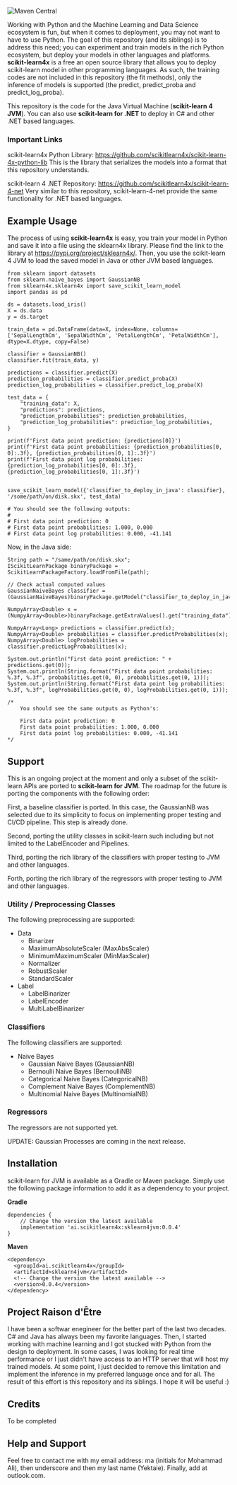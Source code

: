 ![Maven Central](https://img.shields.io/maven-central/v/ai.scikitlearn4x/sklearn4jvm)

Working with Python and the Machine Learning and Data Science ecosystem is fun, but
when it comes to deployment, you may not want to have to use Python. The goal of this
repository (and its siblings) is to address this need; you can experiment and train models in the rich
Python ecosystem, but deploy your models in other languages and platforms.
**scikit-learn4x** is a free an open source library that allows you to deploy
scikit-learn model in other programming languages. As such, the training codes are not
included in this repository (the fit methods), only the inference of models is
supported (the predict, predict_proba and predict_log_proba).

This repository is the code for the Java Virtual Machine (**scikit-learn 4 JVM**).
You can also use **scikit-learn for .NET** to deploy in C# and other .NET based
languages.

### Important Links

scikit-learn4x Python Library: https://github.com/scikitlearn4x/scikit-learn-4x-python-lib
This is the library that serializes the models into a format that this repository understands.

scikit-learn 4 .NET Repository: https://github.com/scikitlearn4x/scikit-learn-4-net
Very similar to this repository, scikit-learn-4-net provide the same functionality for .NET
based languages.

## Example Usage

The process of using **scikit-learn4x** is easy, you train your model in Python and
save it into a file using the sklearn4x library. Please find the link to the library
at https://pypi.org/project/sklearn4x/. Then, you use the scikit-learn 4 JVM to load
the saved model in Java or other JVM based languages.

```
from sklearn import datasets
from sklearn.naive_bayes import GaussianNB
from sklearn4x.sklearn4x import save_scikit_learn_model
import pandas as pd

ds = datasets.load_iris()
X = ds.data
y = ds.target

train_data = pd.DataFrame(data=X, index=None, columns=['SepalLengthCm', 'SepalWidthCm', 'PetalLengthCm', 'PetalWidthCm'], dtype=X.dtype, copy=False)

classifier = GaussianNB()
classifier.fit(train_data, y)

predictions = classifier.predict(X)
prediction_probabilities = classifier.predict_proba(X)
prediction_log_probabilities = classifier.predict_log_proba(X)

test_data = {
    "training_data": X,
    "predictions": predictions,
    "prediction_probabilities": prediction_probabilities,
    "prediction_log_probabilities": prediction_log_probabilities,
}

print(f'First data point prediction: {predictions[0]}')
print(f'First data point probabilities: {prediction_probabilities[0, 0]:.3f}, {prediction_probabilities[0, 1]:.3f}')
print(f'First data point log probabilities: {prediction_log_probabilities[0, 0]:.3f}, {prediction_log_probabilities[0, 1]:.3f}')


save_scikit_learn_model({'classifier_to_deploy_in_java': classifier}, '/some/path/on/disk.skx', test_data)

# You should see the following outputs:
#
# First data point prediction: 0
# First data point probabilities: 1.000, 0.000
# First data point log probabilities: 0.000, -41.141
```

Now, in the Java side:

```
String path = "/same/path/on/disk.skx";
IScikitLearnPackage binaryPackage = ScikitLearnPackageFactory.loadFromFile(path);

// Check actual computed values
GaussianNaiveBayes classifier = (GaussianNaiveBayes)binaryPackage.getModel("classifier_to_deploy_in_java");

NumpyArray<Double> x = (NumpyArray<Double>)binaryPackage.getExtraValues().get("training_data");

NumpyArray<Long> predictions = classifier.predict(x);
NumpyArray<Double> probabilities = classifier.predictProbabilities(x);
NumpyArray<Double> logProbabilities = classifier.predictLogProbabilities(x);

System.out.println("First data point prediction: " + predictions.get(0));
System.out.println(String.format("First data point probabilities: %.3f, %.3f", probabilities.get(0, 0), probabilities.get(0, 1)));
System.out.println(String.format("First data point log probabilities: %.3f, %.3f", logProbabilities.get(0, 0), logProbabilities.get(0, 1)));

/*
    You should see the same outputs as Python's:

    First data point prediction: 0
    First data point probabilities: 1.000, 0.000
    First data point log probabilities: 0.000, -41.141
*/
```

## Support

This is an ongoing project at the moment and only a subset of the scikit-learn APIs
are ported to **scikit-learn for JVM**. The roadmap for the future is porting the
components with the following order:

First, a baseline classifier is ported. In this case, the GaussianNB was selected due
to its simplicity to focus on implementing proper testing and CI/CD pipeline. This step
is already done.

Second, porting the utility classes in scikit-learn such including but not limited to
the LabelEncoder and Pipelines.

Third, porting the rich library of the classifiers with proper testing to JVM and
other languages.

Forth, porting the rich library of the regressors with proper testing to JVM and
other languages.

### Utility / Preprocessing Classes

The following preprocessing are supported:
* Data
  - Binarizer 
  - MaximumAbsoluteScaler (MaxAbsScaler)
  - MinimumMaximumScaler (MinMaxScaler)
  - Normalizer 
  - RobustScaler 
  - StandardScaler
* Label
  - LabelBinarizer
  - LabelEncoder
  - MultiLabelBinarizer

### Classifiers

The following classifiers are supported:

* Naive Bayes
    - Gaussian Naive Bayes (GaussianNB)
    - Bernoulli Naive Bayes (BernoulliNB)
    - Categorical Naive Bayes (CategoricalNB)
    - Complement Naive Bayes (ComplementNB)
    - Multinomial Naive Bayes (MultinomialNB)

### Regressors

The regressors are not supported yet.

UPDATE: Gaussian Processes are coming in the next release.

## Installation

scikit-learn for JVM is available as a Gradle or Maven package. Simply use the following
package information to add it as a dependency to your project.

**Gradle**

```
dependencies {
    // Change the version the latest available
    implementation 'ai.scikitlearn4x:sklearn4jvm:0.0.4'
}
```

**Maven**

```
<dependency>
  <groupId>ai.scikitlearn4x</groupId>
  <artifactId>sklearn4jvm</artifactId>
  <!-- Change the version the latest available -->
  <version>0.0.4</version>
</dependency>
```

## Project Raison d'Être

I have been a softwar enegineer for the better part of the last two decades. C# and
Java has always been my favorite languages. Then, I started working with machine
learning and I got stucked with Python from the design to deployment. In some cases,
I was looking for real time performance or I just didn't have access to an HTTP server
that will host my trained models. At some point, I just decided to remove this limitation
and implement the inference in my preferred language once and for all. The result of this
effort is this repository and its siblings. I hope it will be useful :)

## Credits

To be completed

## Help and Support

Feel free to contact me with my email address:
ma (initials for Mohammad Ali), then underscore and then my last name (Yektaie). Finally,
add at outlook.com.

